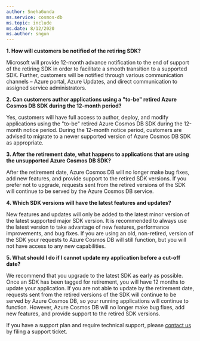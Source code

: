 ```yaml
---
author: SnehaGunda
ms.service: cosmos-db
ms.topic: include
ms.date: 8/12/2020
ms.author: sngun
---
```

**1. How will customers be notified of the retiring SDK?**

Microsoft will provide 12-month advance notification to the end of support of the retiring SDK in order to facilitate a smooth transition to a supported SDK. Further, customers will be notified through various communication channels – Azure portal, Azure Updates, and direct communication to assigned service administrators.

**2. Can customers author applications using a "to-be" retired Azure Cosmos DB SDK during the 12-month period?** 

Yes, customers will have full access to author, deploy, and modify applications using the "to-be" retired Azure Cosmos DB SDK during the 12-month notice period. During the 12-month notice period, customers are advised to migrate to a newer supported version of Azure Cosmos DB SDK as appropriate. 

**3. After the retirement date, what happens to applications that are using the unsupported Azure Cosmos DB SDK?** 

After the retirement date, Azure Cosmos DB will no longer make bug fixes, add new features, and provide support to the retired SDK versions. If you prefer not to upgrade, requests sent from the retired versions of the SDK will continue to be served by the Azure Cosmos DB service. 

**4. Which SDK versions will have the latest features and updates?**

New features and updates will only be added to the latest minor version of the latest supported major SDK version. It is recommended to always use the latest version to take advantage of new features, performance improvements, and bug fixes. If you are using an old, non-retired, version of the SDK your requests to Azure Cosmos DB will still function, but you will not have access to any new capabilities.  

**5. What should I do if I cannot update my application before a cut-off date?**

We recommend that you upgrade to the latest SDK as early as possible. Once an SDK has been tagged for retirement, you will have 12 months to update your application. If you are not able to update by the retirement date, requests sent from the retired versions of the SDK will continue to be served by Azure Cosmos DB, so your running applications will continue to function. However, Azure Cosmos DB will no longer make bug fixes, add new features, and provide support to the retired SDK versions. 

If you have a support plan and require technical support, please [contact us](https://portal.azure.com/#blade/Microsoft_Azure_Support/HelpAndSupportBlade/overview) by filing a support ticket.
    


